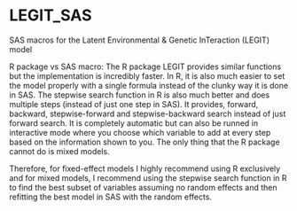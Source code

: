 # LEGIT_SAS
SAS macros for the Latent Environmental &amp; Genetic InTeraction (LEGIT) model

R package vs SAS macro: The R package LEGIT provides similar functions but the implementation is incredibly faster. In R, it is also much easier to set the model properly with a single formula instead of the clunky way it is done in SAS. The stepwise search function in R is also much better and does multiple steps (instead of just one step in SAS). It provides, forward, backward, stepwise-forward and stepwise-backward search instead of just forward search. It is completely automatic but can also be runned in interactive mode where you choose which variable to add at every step based on the information shown to you. The only thing that the R package cannot do is mixed models.

Therefore, for fixed-effect models I highly recommend using R exclusively and for mixed models, I recommend using the stepwise search function in R to find the best subset of variables assuming no random effects and then refitting the best model in SAS with the random effects.

